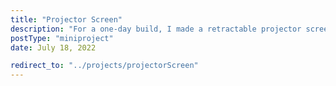 ```yaml
---
title: "Projector Screen"
description: "For a one-day build, I made a retractable projector screen using an aluminum tube, a commercial wrinkle-resistant projector sheet, and some misc. items."
postType: "miniproject"
date: July 18, 2022

redirect_to: "../projects/projectorScreen"
---
```

